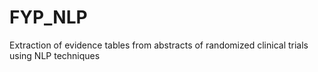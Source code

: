 # FYP_NLP
Extraction of evidence tables from abstracts of randomized clinical trials using NLP techniques
